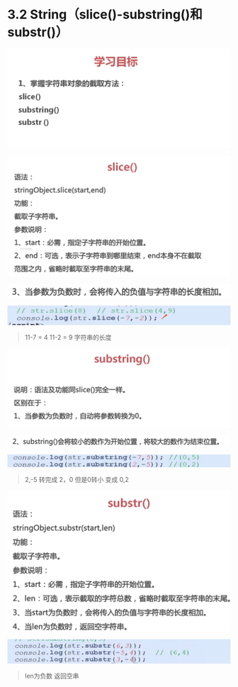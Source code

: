# 3.2 String（slice()-substring()和substr()）



![image-20210703154946518](../../image/image-20210703154946518.png)



![image-20210703155011348](../../image/image-20210703155011348.png)



![image-20210703155137627](../../image/image-20210703155137627.png)



![image-20210703155228490](../../image/image-20210703155228490.png)

> 11-7 = 4  11-2 = 9  字符串的长度





![image-20210703155340181](../../image/image-20210703155340181.png)

![image-20210703155511445](../../image/image-20210703155511445.png)



![image-20210703155459401](../../image/image-20210703155459401.png)

> 2,-5 转完成 2，0    但是0转小  变成 0,2



![image-20210703155614490](../../image/image-20210703155614490.png)

![image-20210703155658867](../../image/image-20210703155658867.png)

> len为负数  返回空串

